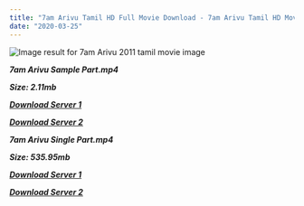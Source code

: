 ```yaml
---
title: "7am Arivu Tamil HD Full Movie Download - 7am Arivu Tamil HD Movie Download"
date: "2020-03-25"
---
```


![Image result for 7am Arivu  2011 tamil movie image](https://kalyanb4u.files.wordpress.com/2011/11/0.png?w=869)

**_7am Arivu Sample Part.mp4_**

**_Size: 2.11mb_**

**_[Download Server 1](http://b8.wetransfer.vip/files/{8713b6b5f6e59cdcf244c33a3a7a492372c7347c9d869ddefa7d70dd3612d3d9}20Actor{8713b6b5f6e59cdcf244c33a3a7a492372c7347c9d869ddefa7d70dd3612d3d9}20Hits{8713b6b5f6e59cdcf244c33a3a7a492372c7347c9d869ddefa7d70dd3612d3d9}20Collection/Surya{8713b6b5f6e59cdcf244c33a3a7a492372c7347c9d869ddefa7d70dd3612d3d9}20Movies{8713b6b5f6e59cdcf244c33a3a7a492372c7347c9d869ddefa7d70dd3612d3d9}20Collection/7am{8713b6b5f6e59cdcf244c33a3a7a492372c7347c9d869ddefa7d70dd3612d3d9}20Arivu{8713b6b5f6e59cdcf244c33a3a7a492372c7347c9d869ddefa7d70dd3612d3d9}20(2011)/7am{8713b6b5f6e59cdcf244c33a3a7a492372c7347c9d869ddefa7d70dd3612d3d9}20Arivu{8713b6b5f6e59cdcf244c33a3a7a492372c7347c9d869ddefa7d70dd3612d3d9}20Mp4{8713b6b5f6e59cdcf244c33a3a7a492372c7347c9d869ddefa7d70dd3612d3d9}20HD/7am{8713b6b5f6e59cdcf244c33a3a7a492372c7347c9d869ddefa7d70dd3612d3d9}20Arivu{8713b6b5f6e59cdcf244c33a3a7a492372c7347c9d869ddefa7d70dd3612d3d9}20HD{8713b6b5f6e59cdcf244c33a3a7a492372c7347c9d869ddefa7d70dd3612d3d9}20Sample.mp4)_**

**_[Download Server 2](http://b8.wetransfer.vip/files/{8713b6b5f6e59cdcf244c33a3a7a492372c7347c9d869ddefa7d70dd3612d3d9}20Actor{8713b6b5f6e59cdcf244c33a3a7a492372c7347c9d869ddefa7d70dd3612d3d9}20Hits{8713b6b5f6e59cdcf244c33a3a7a492372c7347c9d869ddefa7d70dd3612d3d9}20Collection/Surya{8713b6b5f6e59cdcf244c33a3a7a492372c7347c9d869ddefa7d70dd3612d3d9}20Movies{8713b6b5f6e59cdcf244c33a3a7a492372c7347c9d869ddefa7d70dd3612d3d9}20Collection/7am{8713b6b5f6e59cdcf244c33a3a7a492372c7347c9d869ddefa7d70dd3612d3d9}20Arivu{8713b6b5f6e59cdcf244c33a3a7a492372c7347c9d869ddefa7d70dd3612d3d9}20(2011)/7am{8713b6b5f6e59cdcf244c33a3a7a492372c7347c9d869ddefa7d70dd3612d3d9}20Arivu{8713b6b5f6e59cdcf244c33a3a7a492372c7347c9d869ddefa7d70dd3612d3d9}20Mp4{8713b6b5f6e59cdcf244c33a3a7a492372c7347c9d869ddefa7d70dd3612d3d9}20HD/7am{8713b6b5f6e59cdcf244c33a3a7a492372c7347c9d869ddefa7d70dd3612d3d9}20Arivu{8713b6b5f6e59cdcf244c33a3a7a492372c7347c9d869ddefa7d70dd3612d3d9}20HD{8713b6b5f6e59cdcf244c33a3a7a492372c7347c9d869ddefa7d70dd3612d3d9}20Sample.mp4)_**

**_7am Arivu Single Part.mp4_**

**_Size: 535.95mb_**

**_[Download Server 1](http://b8.wetransfer.vip/files/{8713b6b5f6e59cdcf244c33a3a7a492372c7347c9d869ddefa7d70dd3612d3d9}20Actor{8713b6b5f6e59cdcf244c33a3a7a492372c7347c9d869ddefa7d70dd3612d3d9}20Hits{8713b6b5f6e59cdcf244c33a3a7a492372c7347c9d869ddefa7d70dd3612d3d9}20Collection/Surya{8713b6b5f6e59cdcf244c33a3a7a492372c7347c9d869ddefa7d70dd3612d3d9}20Movies{8713b6b5f6e59cdcf244c33a3a7a492372c7347c9d869ddefa7d70dd3612d3d9}20Collection/7am{8713b6b5f6e59cdcf244c33a3a7a492372c7347c9d869ddefa7d70dd3612d3d9}20Arivu{8713b6b5f6e59cdcf244c33a3a7a492372c7347c9d869ddefa7d70dd3612d3d9}20(2011)/7am{8713b6b5f6e59cdcf244c33a3a7a492372c7347c9d869ddefa7d70dd3612d3d9}20Arivu{8713b6b5f6e59cdcf244c33a3a7a492372c7347c9d869ddefa7d70dd3612d3d9}20Mp4{8713b6b5f6e59cdcf244c33a3a7a492372c7347c9d869ddefa7d70dd3612d3d9}20HD/7am{8713b6b5f6e59cdcf244c33a3a7a492372c7347c9d869ddefa7d70dd3612d3d9}20Arivu{8713b6b5f6e59cdcf244c33a3a7a492372c7347c9d869ddefa7d70dd3612d3d9}20HD.mp4)_**

**_[Download Server 2](http://b8.wetransfer.vip/files/{8713b6b5f6e59cdcf244c33a3a7a492372c7347c9d869ddefa7d70dd3612d3d9}20Actor{8713b6b5f6e59cdcf244c33a3a7a492372c7347c9d869ddefa7d70dd3612d3d9}20Hits{8713b6b5f6e59cdcf244c33a3a7a492372c7347c9d869ddefa7d70dd3612d3d9}20Collection/Surya{8713b6b5f6e59cdcf244c33a3a7a492372c7347c9d869ddefa7d70dd3612d3d9}20Movies{8713b6b5f6e59cdcf244c33a3a7a492372c7347c9d869ddefa7d70dd3612d3d9}20Collection/7am{8713b6b5f6e59cdcf244c33a3a7a492372c7347c9d869ddefa7d70dd3612d3d9}20Arivu{8713b6b5f6e59cdcf244c33a3a7a492372c7347c9d869ddefa7d70dd3612d3d9}20(2011)/7am{8713b6b5f6e59cdcf244c33a3a7a492372c7347c9d869ddefa7d70dd3612d3d9}20Arivu{8713b6b5f6e59cdcf244c33a3a7a492372c7347c9d869ddefa7d70dd3612d3d9}20Mp4{8713b6b5f6e59cdcf244c33a3a7a492372c7347c9d869ddefa7d70dd3612d3d9}20HD/7am{8713b6b5f6e59cdcf244c33a3a7a492372c7347c9d869ddefa7d70dd3612d3d9}20Arivu{8713b6b5f6e59cdcf244c33a3a7a492372c7347c9d869ddefa7d70dd3612d3d9}20HD.mp4)_**

